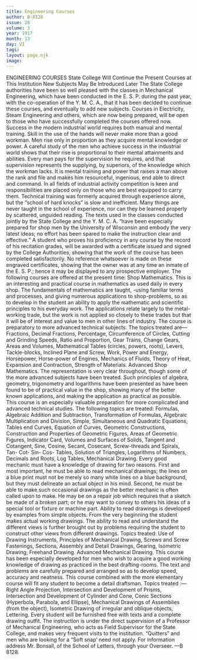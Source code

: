 ```yaml
---
title: Engineering Courses
author: B-8128
issue: 28
volume: 3
year: 1917
month: 13
day: VI
tags:
layout: page.njk
image:
---
```

ENGINEERING COURSES    State College Will Continue the Present Courses at This Institution    New Subjects May Be Introduced Later       The State College authorities have been so well pleased with the classes in Mechanical Engineering, which have been conducted in the E. S. P. during the past year, with the co-operation of the Y. M. C. A., that it has been decided to continue these courses, and eventually to add new subjects. Courses in Electricity, Steam Engineering and others, which are now being prepared, will be open to those who have successfully completed the courses offered now.       Success in the modern industrial world requires both manual and mental training. Skill in the use of the hands will never make more than a good workman. Men rise only in proportion as they acquire mental knowledge or power.       A careful study of the men who achieve success in the industrial world shows that their rise is proportional to their mental attainments and abilities. Every man pays for the supervision he requires, and that supervision represents the supplying, by superiors, of the knowledge which the workman lacks. It is mental training and power that raises a man above the rank and file and makes him resourceful, ingenious, end able to direct and command. In all fields of industrial activity competition is keen and responsibilities are placed only on those who are best equipped to carry them.       Technical training was formerly acquired through experience alone, but the “school of hard knocks” is slow and inefficient. Many things are never taught in the school of experience, nor can they be learned properly by scattered, unguided reading. The texts used in the classes conducted jointly by the State College and the Y. M. C. A. “have been especially prepared for shop men by the University of Wisconsin and embody the very latest ideas; no effort has been spared to make the instruction clear and effective.”       A student who proves his proficiency in any course by the record of his recitation grades, will be awarded with a certificate issued and signed by the College Authorities, showing that the work of the course has been completed satisfactorily. No reference whatsoever is made on these engraved certificates, showing that the owner was at any time an inmate of the E. S. P.; hence it may be displayed to any prospective employer.       The following courses are offered at the present time:       Shop Mathematics.    This is an interesting and practical course in mathematics as used daily in every shop. The fundamentals of mathematics are taught, -using familiar terms and processes, and giving numerous applications to shop-problems, so as to develop in the student an ability to apply the mathematic and scientific principles to his everyday work. The applications relate largely to the metal-working trade, but the work is not applied so closely to these trades but that it will be of interest and value to men in other lines of industry. The course is preparatory to more advanced technical subjects. The topics treated are—       Fractions, Decimal Fractions, Percentage, Circumference of Circles, Cutting and Grinding Speeds, Ratio and Proportion, Gear Trains, Change Gears, Areas and Volumes, Mathematical Tables (circles, powers, roots), Levers, Tackle-blocks, Inclined Plane and Screw, Work, Power and Energy, Horsepower, Horse-power of Engines, Mechanics of Fluids, Theory of Heat, Expansion and Contraction, Strength of Materials.       Advanced Shop Mathematics.    The representation is very clear throughout, though some of the more advanced subjects have been treated. Such principles of algebra, geometry, trigonometry and logarithms have been presented as have been found to be of practical value in the shop, showing many of the better known applications, and making the application as practical as possible. This course is an especially valuable preparation for more complicated and advanced technical studies. The following topics are treated:       Formulas, Algebraic Addition and Subtraction, Transformation of Formulas, Algebraic Multiplication and Division, Simple, Simultaneous and Quadratic Equations, Tables end Curves, Equation of Curves, Geometric Constructions, Construction and Properties of Geometric Figures, Areas of Geometric Figures, Indicator Card, Volumes and Surfaces of Solids, Tangent and Cotangent, Sine, Cosine, Secant, Cosecant, Screw-threads and Spirals, Tan- Cot- Sin- Cos- Tables, Solution of Triangles, Logarithms of Numbers, Decimals and Roots, Log Tables,       Mechanical Drawing.    Every good mechanic must have a knowledge of drawing for two reasons. First and most important, he must be able to read mechanical drawings; the lines on a blue print must not be merely so many white lines on a blue background, but they must delineate an actual object in his mind. Second, he must be able to make such occasional drawings as the better mechanic is often called upon to make. He may be on a repair job which requires that a sketch be made of a broken part; or he may want to convey to others his ideas of a special tool or fixture or machine part. Ability to read drawings is developed by examples from simple objects. From the very beginning the student makes actual working drawings. The ability to read and understand the different views is further brought out by problems requiring the student to construct other views from different drawings. Topics treated: Use of Drawing Instruments, Principles of Mechanical Drawing, Screws and Screw Fastenings, Sections, Assembly and Detail Drawings, Gearing, Isometric Drawing, Freehand Drawing.       Advanced Mechanical Drawing.    This course has been especially developed for men who wish to acquire a good working knowledge of drawing as practiced in the best drafting-rooms. The text and problems are carefully prepared and arranged so as to develop speed, accuracy and neatness. This course combined with the more elementary course will fit any student to become a detail draftsman.       Topics treated :—    Right Angle Projection, Intersection and Development of Prisms, Intersection and Development of Cylinder and Cone, Conic Sections (Hyperbola, Parabola, and Ellipse), Mechanical Drawings of Assemblies (from the object), Isometric Drawing of irregular and oblique objects, Lettering.       Every student will be furnished free with texts and a complete drawing outfit. The instruction is under the direct supervision of a Professor of Mechanical Engineering, who acts as Field Supervisor for the State College, and makes very frequent visits to the institution.       “Quitters” and men who are looking for a “Soft snap’ need not apply. For information address Mr. Bonsall, of the School of Letters, through your Overseer.    —B 8128. 

